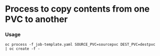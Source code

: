 # Process to copy contents from one PVC to another

### Usage
```
oc process -f job-template.yaml SOURCE_PVC=sourcepvc DEST_PVC=destpvc | oc create -f -
```
